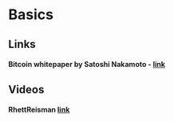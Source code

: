 # Basics

## Links
#### Bitcoin whitepaper by Satoshi Nakamoto - [link](https://shiftcrypto.ch/bitcoin.pdf)


## Videos
#### RhettReisman [link](https://www.youtube.com/c/RhettReisman/videos)
